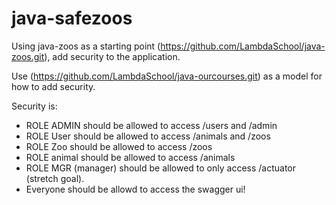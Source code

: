 # java-safezoos

Using java-zoos as a starting point (https://github.com/LambdaSchool/java-zoos.git), add security to the application. 

Use (https://github.com/LambdaSchool/java-ourcourses.git) as a model for how to add security.

Security is:
* ROLE ADMIN should be allowed to access /users and /admin
* ROLE User should be allowed to access /animals and /zoos
* ROLE Zoo should be allowed to access /zoos
* ROLE animal should be allowed to access /animals
* ROLE MGR (manager) should be allowed to only access /actuator (stretch goal).
* Everyone should be allowd to access the swagger ui!